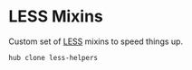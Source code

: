 # LESS Mixins

Custom set of [LESS](http://lesscss.org/) mixins to speed things up. 

```hub clone less-helpers```